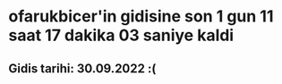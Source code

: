 # ofarukbicer'in gidisine son 1 gun 11 saat 17 dakika 03 saniye kaldi

## Gidis tarihi: 30.09.2022 :(